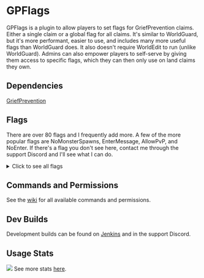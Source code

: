 # GPFlags
GPFlags is a plugin to allow players to set flags for GriefPrevention claims. Either a single claim or a global flag for all claims. It's similar to WorldGuard, but it's more performant, easier to use, and includes many more useful flags than WorldGuard does. It also doesn't require WorldEdit to run (unlike WorldGuard). Admins can also empower players to self-serve by giving them access to specific flags, which they can then only use on land claims they own.

## Dependencies
[GriefPrevention](https://www.spigotmc.org/resources/griefprevention.1884/)

## Flags
There are over 80 flags and I frequently add more. A few of the more popular flags are NoMonsterSpawns, EnterMessage, AllowPvP, and NoEnter. If there's a flag you don't see here, contact me through the support Discord and I'll see what I can do.
<details>
    <summary>Click to see all flags</summary>
    <span>
<table>
  <tbody>
    <tr>
      <th>Flag</th>
      <th>Description</th>
    </tr>
    <tr>
      <td>AllowBlockExplosions</td>
      <td>Similar to the GP <code>/claimexplosions</code> command but this one will persist through restarts.</td>
    </tr>
    <tr>
      <td>AllowPvP</td>
      <td>If in the config "PvP Only In PvP-Flagged Claims" is set to true, PvP will be off in the world, and you can then add a flag to a claim to allow PvP in specific claims. There is also an optional message to be sent to players when they enter these claims (can be changed in the config).</td>
    </tr>
    <tr>
      <td>AllowWitherDamage</td>
      <td>Allows withers to deal damage in the claim. Recommended for player usage.</td>
    </tr>
    <tr>
      <td>BuyAccessTrust</td>
      <td>Allows players to buy access trust in the claim. They can use /buyaccesstrust while standing in the claim to buy access trust. The price is determined when setting the flag.</td>
    </tr>
    <tr>
      <td>BuyContainerTrust</td>
      <td>Allows players to buy container trust in the claim. They can use /buycontainertrust while standing in the claim to buy container trust. The price is determined when setting the flag.</td>
    </tr>
    <tr>
      <td>BuyBuildTrust</td>
      <td>Allows players to buy build trust in the claim. They can use /buybuildtrust while standing in the claim to buy build trust. The price is determined when setting the flag.</td>
    </tr>
    <tr>
      <td>BuySubclaim</td>
      <td>Allows players to buy the subclaim. Buying the subclaim will give the buyer all levels of trust and will disable the flag to prevent other players from buying the subclaim after that. </td>
    </tr>
    <tr>
      <td>ChangeBiome</td>
      <td>You can now change the biome in claims. You can also give players permission to set flags, and they can change the biomes in their own claims.  When you are using the command to set a biome, it will give you a scrollable list of available biomes. Make sure to type them in exactly. I made the biomes that a player could use permission-based so you can stop players from using certain biomes. Give players the permission <code>gpflags.flag.changebiome.<biomename></code> for the biomes they are allowed to use. You need to use the BukkitAPI names for biomes, which can be found <a href="https://hub.spigotmc.org/javadocs/spigot/org/bukkit/block/Biome.html">here</a>. When a claim is deleted or a ChangeBiome flag is unset, the biome will revert back to its previous state to make sure your world stays looking clean. This will prevent players from running around the world, claiming land, changing the biome, abandoning the claim, and making your world look patchy. Note that removing the flag converts the claim into the biome located just north of the claim which is only sometimes the original claim.</td>
    </tr>
    <tr>
      <td>CommandBlackList</td>
      <td>Blacklist commands. Prevents players from using any commands you list in the flagged area unless they have the <code>gpflags.bypass.commandblacklist permission</code>. <br>Example usage: <code>/SetClaimFlag CommandBlackList sethome;setwarp;kit</code>  </td>
    </tr>
    <tr>
      <td>CommandWhiteList </td>
      <td>Whitelist commands. The flag prevents players from using any commands except those you list in the flagged area unless they have the <code>gpflags.bypass.commandwhitelist</code> permission. <br>Example usage: <code>/SetClaimFlag CommandWhiteList tell;me;home</code></td>
    </tr>
    <tr>
      <td>EnterCommand </td>
      <td>Runs a console command when the player enters this area (Variables: %owner% = Owner of claim in flag, %name% = player in event, %uuid% = uuid of player in event) For multiple commands, separate with a semicolon (;) (make sure to not have spaces after the semicolon).</td>
    </tr>
    <tr>
      <td>EnterCommand-Owner</td>
      <td>Runs a console command when the owner of this claim enters the claim (Variables: %name% = player in event, %uuid% = uuid of player in event) For multiple commands, separate with a semicolon (;) (make sure to not have spaces after the semicolon)</td>
    </tr>
    <tr>
      <td>EnterCommand-Members</td>
      <td>Runs a console command when a member of this claim enters the claim (Variables: %name% = player in event, %uuid% = uuid of player in event) For multiple commands, separate with a semicolon (;) (make sure to not have spaces after the semicolon).</td>
    </tr>
    <tr>
      <td>EnterPlayerCommand</td>
      <td>The same as the EnterCommand flag, except this one will run commands from a player vs from console. (Variables: %owner% = Owner of claim in flag, %name% = player in event, %uuid% = uuid of player in event) For multiple commands, separate with a semicolon (;) (make sure to not have spaces after the semicolon).</td>
    </tr>
    <tr>
      <td>EnterMessage </td>
      <td>Sends a message to the player when they enter this area (Variables: %owner% = Owner of claim in flag, %name% = player in event).</td>
    </tr>
    <tr>
      <td>ExitCommand </td>
      <td>Runs a console command when a player exits this area (Variables: %owner% = Owner of claim in flag, %name% = player in event, %uuid% = uuid of player in event) For multiple commands, separate with a semicolon (;) (make sure to not have spaces after the semicolon).</td>
    </tr>
    <tr>
      <td>ExitCommand-Owner</td>
      <td>Runs a console command when the owner of this claim exits the claim (Variables: %name% = player in event, %uuid% = uuid of player in event) For multiple commands, separate with a semicolon (;) (make sure to not have spaces after the semicolon).</td>
    </tr>
    <tr>
      <td>ExitCommand-Members</td>
      <td>Runs a console command when a member of this claim exits the claim (Variables: %name% = player in event, %uuid% = uuid of player in event) For multiple commands, separate with a semicolon (;) (make sure to not have spaces after the semicolon).</td>
    </tr>
    <tr>
      <td>ExitPlayerCommand </td>
      <td>Same as ExitCommand except this will run the command from player vs from console (Variables: %owner% = Owner of claim in flag, %name% = player in event, %uuid% = uuid of player in event) For multiple commands, separate with a semicolon (;) (make sure to not have spaces after the semicolon).</td>
    </tr>
    <tr>
      <td>ExitMessage </td>
      <td>Sends a message to the player when they leave this area (Variables: %owner% = Owner of claim in flag, %name% = player in event).</td>
    </tr>
    <tr>
      <td>HealthRegen </td>
      <td>Health is regenerated when the player is in this area.</td>
    </tr>
    <tr>
      <td>InfiniteArrows </td>
      <td>Arrows shot into this area will be given back to the player after it makes contact.</td>
    </tr>
    <tr>
      <td>KeepInventory </td>
      <td>A player will keep their inventory if they die in this area.</td>
    </tr>
    <tr>
      <td>KeepLevel </td>
      <td>Prevents players' xp from dropping when they die in this area.</td>
    </tr>
    <tr>
      <td>KeepLoaded </td>
      <td>Will keep the claim loaded.</td>
    </tr>
    <tr>
      <td>NetherPortalConsoleCommand </td>
      <td>Executes console command when entering a Portal. Runs one or more console commands when a player steps through a nether portal in the flagged area. Use %name% or %uuid% placeholders to target the player stepping through the portal, and separate multiple command lines with semicolons (;). If your in-game command entry box is too short for all your commands, consider backing-up your flags.yml file and then modifying it with a text editor to get more command lines in for a single portal, then using /GPFReload to load your edited file. <br>Example usage: <code>/SetClaimFlag NetherPortalConsoleCommand tp %name% 0, 65, 0;xp 10L %name%</code></td>
    </tr>
    <tr>
      <td>NetherPortalPlayerCommand </td>
      <td>Executes player command when entering a Portal. Causes any players who walk into a nether portal in the area where the flag is applied to automatically run a command line instead of teleporting (it runs as the player, not as a console command). Helpful to give players a /home portal or random wilderness teleport portal, for example.</td>
    </tr>
    <tr>
      <td>NoAnvilDamage </td>
      <td>Prevents anvils from being damaged from being used. This flag is only supported on Paper and forks of Paper.</td>
    </tr>
    <tr>
      <td>NoBlockForm </td>
      <td>Prevents blocks from forming or spreading based on world conditions. <br>Examples: snow forming due to a snow storm, ice forming in a snowy biome like taiga or tundra, obsidian/cobblestone forming due to contact with water, and concrete forming due to mixing of concrete powder and water.</td>
    </tr>
    <tr>
      <td>NoBlockGravity </td>
      <td>Prevents blocks like sand and gravel from falling.</td>
    </tr>
    <tr>
      <td>NoChorusFruit </td>
      <td>Prevents players from teleporting when they eat chorus fruit in this area.</td>
    </tr>
    <tr>
      <td>NoCombatLoot </td>
      <td>Clears drops on entity death. When a mob (except for players) dies in an area with this flag active, no loot will drop. Using this, you can create combat challenges where players can keep their inventories and experience (with other flags above), but prevent players from abusing those flags to farm loot. Player death loot is controlled by the above KeepInventory flag.</td>
    </tr>
    <tr>
      <td>NoElytra</td>
      <td>Prevents players from using elytra.</td>
    </tr>
    <tr>
      <td>NoEnderPearl</td>
      <td>Prevents players from teleporting when they throw an ender pearl in this area.</td>
    </tr>
    <tr>
      <td>NoEnter</td>
      <td>Prevents all players from entering this area.</td>
    </tr>
    <tr>
      <td>NoEnterPlayer</td>
      <td>Blocks specific players from entering this area.</td>
    </tr>
    <tr>
      <td>NoExpiration</td>
      <td>Disables claim expiration.</td>
    </tr>
    <tr>
      <td>NoExplosionDamage</td>
      <td>Disables damage caused by explosions (ie: creepers & tnt).</td>
    </tr>
    <tr>
      <td>NoFallDamage</td>
      <td>Prevents players from taking fall damage in this area.</td>
    </tr>
    <tr>
      <td>NoFireDamage</td>
      <td>Prevent fire from damaging blocks in this area.Requires FireDamage in the GP config to be enabled!</td>
    </tr>
    <tr>
      <td>NoFireSpread</td>
      <td>Prevent fire from spreading in this area. Requires FireSpread in the GP config to be enabled!</td>
    </tr>
    <tr>
      <td>NoFlight</td>
      <td>Prevents players from flying in this area.</td>
    </tr>
    <tr>
      <td>NoFluidFlow</td>
      <td>Prevents fluid from flowing in this area.</td>
    </tr>
    <tr>
      <td>NoGrowth</td>
      <td>Stop plants from growing (crops) and blocks from spreading (podzol, grass, seagrass, kelp) in this area.</td>
    </tr>
    <tr>
      <td>NoHunger</td>
      <td>Prevents hunger loss for all players who enter this area.</td>
    </tr>
    <tr>
      <td>NoIceForm</td>
      <td>Stops ice from forming in this area.</td>
    </tr>
    <tr>
      <td>NoItemDamage</td>
      <td>Prevents players' items from taking durability hits.</td>
    </tr>
    <tr>
      <td>NoItemDrop</td>
      <td>Prevents players from dropping items in this area.</td>
    </tr>
    <tr>
      <td>NoItemPickup</td>
      <td>Prevents players from picking up items in this area.</td>
    </tr>
    <tr>
      <td>NoLeafDecay</td>
      <td>Prevents leaves from decaying in this area.</td>
    </tr>
    <tr>
      <td>NoLootProtection</td>
      <td>Disables loot protection on player death. Disables GriefPrevention's player death loot "anti-theft" feature in the flagged area, allowing any player to pick up the items a player drops when he or she dies in that area. Useful for competitive areas where loot can be a reward, like PvP arenas.</td>
    </tr>
    <tr>
      <td>NoMcMMODeathPenalty</td>
      <td>Disables McMMO death penalty - cancels McMMODeathPenalties when a player dies in a flagged area.</td>
    </tr>
    <tr>
      <td>NoMcMMOSkills</td>
      <td>Prevents mcMMO skill usage (activated skills, secondary skills, disarms, etc) in the flagged area. You might use this to create PvE challenge areas or specialized PvP arenas where mcMMO won't give some players an advantage over others.</td>
    </tr>
    <tr>
      <td>NoMcMMoXPGain</td>
      <td>Disables McMMO experience gaining in the claim.</td>
    </tr>
    <tr>
      <td>NoMobDamage</td>
      <td>Prevents mob damage in this area. This does not affect players, this will only prevent entities from damaging passive mobs. (ex: wolves cant hurt sheep)</td>
    </tr>
    <tr>
      <td>NoMobSpawns</td>
      <td>Prevents ALL mobs from spawning in this area, good or bad!</td>
    </tr>
    <tr>
      <td>NoMobSpawnsType</td>
      <td>Prevents specific types of mobs from spawning in this area. Can support multiple types. Must use Spigot EntityType enums. To add multiple types, separate with a semi-colon ; <br>Example usage: /setclaimflag NoMobSpawnsType creeper;cow;zombie;wandering_trader;phantom Permissions for this flag are per mob type, for example, <code>gpflags.flag.nomobspawnstype.cow.</code></td>
    </tr>
    <tr>
      <td>NoMonsters</td>
      <td>Prevents all bad mobs from spawning in this area, and will also prevent them from entering the area. If they do, they will be removed.</td>
    </tr>
    <tr>
      <td>NoMonsterSpawns</td>
      <td>Prevents all bad mobs from spawning in this area. If they spawn outside of the area, they will be able to walk in.</td>
    </tr>
    <tr>
      <td>NoOpenDoors</td>
      <td>Prevents players from opening doors/gates/trapdoors in a claim. This flag will follow GP's permissions, meaning an owner and a member with access trust or higher will be able to open doors. Supports parameters (doors, trapdoors, gates), to use multiple parameters, separate with a comma.</td>
    </tr>
    <tr>
      <td>NoPetDamage</td>
      <td>Prevents players from damaging pets in this area</td>
    </tr>
    <tr>
      <td>NoPlayerDamage</td>
      <td>Prevents players from taking any damage in this area</td>
    </tr>
    <tr>
      <td>NoPlayerDamageByMonster</td>
      <td>Prevents players from taking damage from monsters in this area</td>
    </tr>
    <tr>
      <td>NoSnowForm</td>
      <td>Prevents snow from forming in this area</td>
    </tr>
    <tr>
      <td>NoVehicle</td>
      <td>Stops players from placing and using vehicles (boats/minecarts) in claims</td>
    </tr>
    <tr>
      <td>NoVineGrowth</td>
      <td>Stops vines from growing in this area</td>
    </tr>
    <tr>
      <td>NoWeatherChange</td>
      <td>Disables weather change - prevents weather from changing in a world, even by operators using commands. If you change your mind about the weather in a world, you have to first disable the flag, then change the weather, then re-enable the flag. You should use this only with <code>/setserverflag</code> or <code>/setworldflag</code>, because it has no effect on individual land claims or subdivisions. Note: If you lock the weather during a thunderstorm, it will never end. If you lock the weather when there is no thunder, a storm will never come.</td>
    </tr>
    <tr>
      <td>NotifyEnter</td>
      <td>Sends the claim owner a message when a player enters the claim.</td>
    </tr>
    <tr>
      <td>NotifyExit</td>
      <td>Sends the claim owner a message when a player exits the claim.</td>
    </tr>
    <tr>
      <td>OwnerFly</td>
      <td>Allows an owner of a claim to fly within their own claim</td>
    </tr>
    <tr>
      <td>OwnerMemberFly</td>
      <td>Allows owners of the claim and members with access trust or higher to fly within the claim</td>
    </tr>
    <tr>
      <td>PlayerTime</td>
      <td>You can set the time in a claim for a player. When the player enters, their time will be set to one of the 4 options. When they leave the claim, it will reset to match world time. Usage: <code>/setclaimflag playertime <day/noon/night/midnight></code></td>
    </tr>
    <tr>
      <td>PlayerWeather</td>
      <td>You can set the weather a player will see when they enter a claim. This is client-side and will not affect the rest of the world. <code>/setclaimflag playerweather <sun/rain></code>. Thunderstorms are not supported.</td>
    </tr>
    <tr>
      <td>ProtectNamedMobs</td>
      <td>This will protect mobs that have a name (ie: using a name tag or via commands). Players with container trust will still be able to harm/kill said mob, but visitors to your claim will not be able to harm them.</td>
    </tr>
    <tr>
      <td>RaidMemberOnly</td>
      <td>Prevent non-members of claims from triggering raids. (This may be a temporary flag if GP decides to put something directly in GP)</td>
    </tr>
    <tr>
      <td>ReadLecterns</td>
      <td>Allows players to read but not manipulate, any lectern with a book on a claim. This flag has <a href="https://github.com/akdukaan/GPFlags/issues/35">bugs</a> that I do not plan to work on.</td>
    </tr>
    <tr>
      <td>RespawnLocation</td>
      <td>Sets spawn location for the claim (Useful for PvP arenas). Overrides the usual respawn rules to respawn the player in a specific location who dies in the flagged area. For example, consider respawning a player at the beginning of a parkour challenge or just outside a pvp arena. You may optionally specify pitch and yaw (facing direction) as well. <br>Example usages: <code>/SetFlag RespawnLocation world 112.5 68 265.5</code> or <code>/SetFlag RespawnLocation world 112.5 68 265.5 90 45</code></td>
    </tr>
    <tr>
      <td>SpawnReasonWhitelist</td>
      <td>Denies all mob spawns unless the spawn reason is whitelisted.</td>
    </tr>
    <tr>
      <td>SpleefArena</td>
      <td>Complex flag to create spleef arenas. SpleefArena - Completely automates a Spleef minigame (players compete to remove blocks out from under each other until someone falls) in the flagged area. <br>Example usage: <code>/SetFlag SpleefArena minecraft:snow_block minecraft:bricks 20</code>. <br>The above example will generate a snow block (minecraft:snow_block) 20 blocks above every bricks block (minecraft:bricks) in the flagged area every time a player dies in the flagged area. It will also allow ONLY snow blocks to be broken by any player even without build permission, and won't drop those blocks as items when they're broken. To set up a spleef arena, first flag the claim or subdivision as shown above. Then dig down underneath where the breakable arena surface (snow block in the above example) will be and use your marker blocks (bricks in the above example) to indicate the shape of your arena, which does NOT have to be flat, rectangular, or single-block thick. The y offset (the last flag parameter) dictates how far down you have to place the marker blocks from where you want the arena surface to generate. To test your settings, use the Vanilla /kill command while standing in the flagged area. Your death will trigger the arena surface to be built per your specifications.</td>
    </tr>
    <tr>
      <td>TrappedDestination</td>
      <td>Sets trapped destination for the claim (Useful for admin claims). Allows players to use GriefPrevention's /trapped command in administrative land claims by specifying where the player will go when he gets "unstuck". Ordinarily, administrative land claims don't allow players to use the command at all.</td>
    </tr>
    <tr>
      <td>ViewContainers</td>
      <td>Allows players to view but not manipulate, any container on a claim.</td>
    </tr>
  </tbody>
</table>
</span>
</details>


## Commands and Permissions
See the [wiki](https://github.com/akdukaan/GPFlags/wiki/Commands-and-Permissions) for all available commands and permissions.

## Dev Builds
Development builds can be found on [Jenkins](https://jenkins.akiradev.xyz/job/GPFlags/) and in the support Discord.

## Usage Stats
<img src="https://bstats.org/signatures/bukkit/GPFlags.svg/">
See more stats <a href="https://bstats.org/plugin/bukkit/GPFlags/17786">here</a>.
